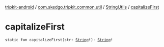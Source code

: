 [tripkit-android](../../index.md) / [com.skedgo.tripkit.common.util](../index.md) / [StringUtils](index.md) / [capitalizeFirst](./capitalize-first.md)

# capitalizeFirst

`static fun capitalizeFirst(str: `[`String`](https://kotlinlang.org/api/latest/jvm/stdlib/kotlin/-string/index.html)`!): `[`String`](https://kotlinlang.org/api/latest/jvm/stdlib/kotlin/-string/index.html)`!`